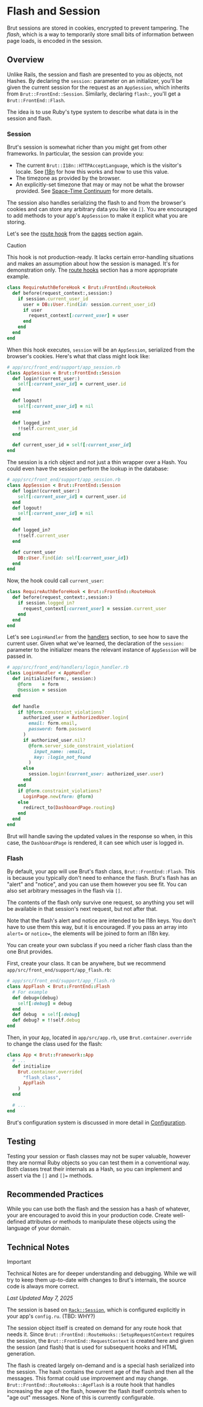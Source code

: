 # Flash and Session

Brut sessions are stored in cookies, encrypted to prevent tampering.  The *flash*, which is a way to temporarily
store small bits of information between page loads, is encoded in the session.

## Overview

Unlike Rails, the session and flash are presented to you as objects, not Hashes.  By declaring the `session:`
parameter on an initializer, you'll be given the current session for the request as an `AppSession`, which
inherits from `Brut::FrontEnd::Session`.  Similarly, declaring `flash:`, you'll get a `Brut::FrontEnd::Flash`.

The idea is to use Ruby's type system to describe what data is in the session and flash.

### Session

Brut's session is somewhat richer than you might get from other frameworks.  In particular, the session can
provide you:

* The current `Brut::I18n::HTTPAcceptLanguage`, which is the visitor's locale. See [I18n](/i18n) for how this
works and how to use this value.
* The timezone as provided by the browser.
* An explicitly-set timezone that may or may not be what the browser provided.  See [Space-Time Continuum](/space-time-continuum) for more details.

The session also handles serializing the flash to and from the browser's cookies and can store any arbitrary data
you like via `[]`.  You are encouraged to add methods to your app's `AppSession` to make it explicit what you are
storing.

Let's  see the [route hook](/hooks) from  the [pages](/pages) section again.

> [!CAUTION]
> This hook is not production-ready. It lacks certain error-handling situations and
> makes an assumption about how the session is managed. It's for demonstration only.
> The [route hooks](/hooks) section has a more
> appropriate example.

```ruby
class RequireAuthBeforeHook < Brut::FrontEnd::RouteHook
  def before(request_context:,session:)
    if session.current_user_id
      user = DB::User.find(id: session.current_user_id)
      if user
        request_context[:current_user] = user
      end
    end
  end
end
```

When this hook executes, `session` will be an `AppSession`, serialized from the browser's cookies.  Here's what
that class might look like:

```ruby
# app/src/front_end/support/app_session.rb
class AppSession < Brut::FrontEnd::Session
  def login!(current_user:)
    self[:current_user_id] = current_user.id
  end

  def logout!
    self[:current_user_id] = nil
  end

  def logged_in?
    !!self.current_user_id
  end

  def current_user_id = self[:current_user_id]
end
```

The session is a rich object and not just a thin wrapper over a Hash.  You could even have the session perform
the lookup in the database:

```ruby {11,14-16}
# app/src/front_end/support/app_session.rb
class AppSession < Brut::FrontEnd::Session
  def login!(current_user:)
    self[:current_user_id] = current_user.id
  end
  def logout!
    self[:current_user_id] = nil
  end

  def logged_in?
    !!self.current_user
  end

  def current_user
    DB::User.find(id: self[:current_user_id])
  end
end
```

Now, the hook could call `current_user`:

```ruby {3-5}
class RequireAuthBeforeHook < Brut::FrontEnd::RouteHook
  def before(request_context:,session:)
    if session.logged_in?
      request_context[:current_user] = session.current_user
    end
  end
end
```

Let's see `LoginHandler` from the [handlers](/handlers) section, to see how to save the current user.  Given what
we've learned, the declaration of the `session:` parameter to the initializer means the relevant instance of
`AppSession` will be passed in.

```ruby {20}
# app/src/front_end/handlers/login_handler.rb
class LoginHandler < AppHandler
  def initialize(form:, session:)
    @form    = form
    @session = session
  end

  def handle
    if !@form.constraint_violations?
      authorized_user = AuthorizedUser.login(
        email: form.email,
        password: form.password
      )
      if authorized_user.nil?
        @form.server_side_constraint_violation(
          input_name: :email,
          key: :login_not_found
        )
      else
        session.login!(current_user: authorized_user.user)
      end
    end
    if @form.constraint_violations?
      LoginPage.new(form: @form)
    else
      redirect_to(DashboardPage.routing)
    end
  end
end
```

Brut will handle saving the updated values in the response so when, in this case, the `DashboardPage` is
rendered, it can see which user is logged in.

### Flash

By default, your app will use Brut's flash class, `Brut::FrontEnd::Flash`.  This is because you typically don't
need to enhance the flash.  Brut's flash has an "alert" and "notice", and you can use them however you see fit. You can also set arbitrary messages in the flash via `[]`.

The contents of the flash only survive one request, so anything you set will be available in that session's next
request, but not after that.

Note that the flash's alert and notice are intended to be I18n keys.  You don't have to use them this way, but it
is encouraged.  If you pass an array into `alert=` or `notice=`, the elements will be joined to form an I18n key.

You can create your own subclass if you need a richer flash class than the one Brut provides.

First, create your class. It can be anywhere, but we recommend `app/src/front_end/support/app_flash.rb`:

```ruby
# app/src/front_end/support/app_flash.rb
class AppFlash < Brut::FrontEnd::Flash
  # For example
  def debug=(debug)
    self[:debug] = debug
  end
  def debug  = self[:debug]
  def debug? = !!self.debug
end
```

Then, in your `App`, located in `app/src/app.rb`, use `Brut.container.override` to change the class used for the
flash:

```ruby
class App < Brut::Framework::App
  # ...
  def initialize
    Brut.container.override(
      "flash_class",
      AppFlash
    )
  end

  # ...
end
```

Brut's configuration system is discussed in more detail in [Configuration](/configuration).

## Testing

Testing your session or flash classes may not be super valuable, however they are normal Ruby objects so you can
test them in a conventional way.  Both classes treat their internals as a Hash, so you can implement and assert
via the `[]` and `[]=` methods.

## Recommended Practices

While you can use both the flash and the session has a hash of whatever, your are encouraged to avoid this in
your production code.  Create well-defined attributes or methods to manipulate these objects using the language
of your domain.


## Technical Notes

> [!IMPORTANT]
> Technical Notes are for deeper understanding and debugging. While we will try to keep them up-to-date with changes to Brut's
> internals, the source code is always more correct.

_Last Updated May 7, 2025_

The session is based on [`Rack::Session`](https://github.com/rack/rack-session), which is configured explicitly
in your app's `config.ru`. (TBD: WHY?)

The session object itself is created on demand for any route hook that needs it.
Since `Brut::FrontEnd::RouteHooks::SetupRequestContext` requires the session, the
`Brut::FrontEnd::RequestContext` is created here and given the session (and flash) that is used for subsequent
hooks and HTML generation.

The flash is created largely on-demand and is a special hash serialized into the session.  The hash contains the
current age of the flash and then all the messages.  This format could use improvement and may change.
`Brut::FrontEnd::RouteHooks::AgeFlash` is a route hook that handles increasing the age of the flash, however the
flash itself controls when to "age out" messages.  None of this is currently configurable.

